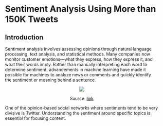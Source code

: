 # Sentiment Analysis Using More than 150K Tweets

## Introduction

Sentiment analysis involves assessing opinions through natural language processing, text analysis, and statistical methods. Many companies now monitor customer emotions—what they express, how they express it, and what their words imply. Rather than manually interpreting each word to determine sentiment, advancements in machine learning have made it possible for machines to analyze news or comments and quickly identify the sentiment or meaning behind a sentence.

<p align="center">
  <img src="https://miro.medium.com/v2/resize:fit:750/format:webp/1*fDnVCDLv3a8tyxuZEWIS3w.png" />
</p>
<p align="center">
  Source: <a href="https://medium.com/@liangnguyen612/sentiment-analysis-in-python-81-accuracy-ab5d694b7ef8">link</a>
</p>

One of the opinion-based social networks where sentiments tend to be very divisive is Twitter. Understanding the sentiment around specific topics is essential for focusing content.

